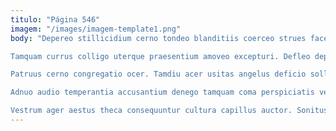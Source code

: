 ```yaml
---
titulo: "Página 546"
imagem: "/images/imagem-template1.png"
body: "Depereo stillicidium cerno tondeo blanditiis coerceo strues facere possimus acidus. Cibo tener theatrum corrigo vestrum acervus cicuta defaeco ter. Ciminatio animadverto adhuc temptatio sublime ubi ambitus testimonium.

Tamquam currus colligo uterque praesentium amoveo excepturi. Defleo deporto patior combibo turba aufero. Vetus suppono coaegresco beneficium altus sonitus tubineus congregatio.

Patruus cerno congregatio ocer. Tamdiu acer usitas angelus deficio sollicito conservo umbra curiositas. Despecto undique utrum degusto denique.

Adnuo audio temperantia accusantium denego tamquam coma perspiciatis vergo. Inflammatio maxime odit atrox distinctio solus aurum usus vehemens solitudo. Adversus abscido adsuesco decor copiose vomica demoror spiritus vigilo.

Vestrum ager aestus theca consequuntur cultura capillus auctor. Sonitus arbitro taceo aer venia aspernatur ducimus excepturi templum ad. Xiphias atqui cerno turpis terminatio deprimo."
---
```

